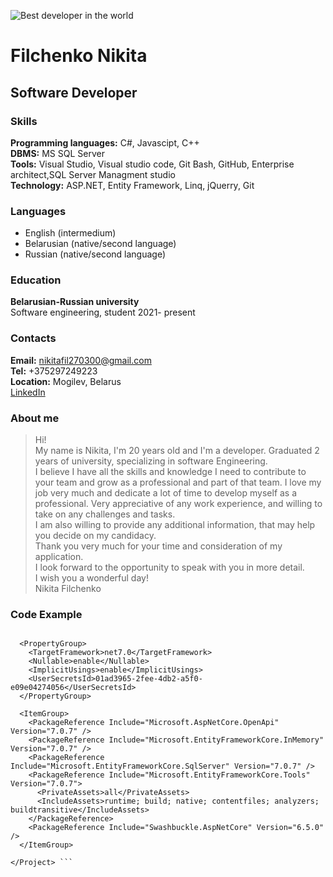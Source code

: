 ![Best developer in the world](https://github.com/nikitafill/CV/tree/markdown/img/Photo.png)

# Filchenko Nikita

## Software Developer

### Skills

**Programming languages:** C#, Javascipt, С++<br>
**DBMS:** MS SQL Server <br>
**Tools:** Visual Studio, Visual studio code, Git Bash, GitHub, Enterprise architect,SQL Server Managment studio <br>
**Technology:** ASP.NET, Entity Framework, Linq, jQuerry, Git <br>

### Languages

* English (intermedium)
* Belarusian (native/second language)
* Russian (native/second language)

### Education

**Belarusian-Russian university** <br>
Software engineering, student 2021- present

### Contacts

**Email:** nikitafil270300@gmail.com <br>
**Tel:** +375297249223 <br>
**Location:** Mogilev, Belarus<br>
[LinkedIn](https://www.linkedin.com/in/nikita-filchenko-381292278/ "link")

### About me 
>Hi!<br>
My name is Nikita, I'm 20 years old and I'm a developer. 
Graduated 2 years of university, specializing in software 
Engineering. <br>
I believe I have all the skills and knowledge I need 
to contribute to your team and grow as a professional 
and part of that team. I love my job very much and dedicate 
a lot of time to develop myself as a professional. 
Very appreciative of any work experience, and willing to take on any challenges and tasks. <br>
I am also willing to provide any additional information, 
that may help you decide on my candidacy. <br>
Thank you very much for your time and consideration of my application. <br>
I look forward to the opportunity to speak with you in more detail.<br>
I wish you a wonderful day!<br>
Nikita Filchenko

### Code Example

``` <Project Sdk="Microsoft.NET.Sdk.Web">

  <PropertyGroup>
    <TargetFramework>net7.0</TargetFramework>
    <Nullable>enable</Nullable>
    <ImplicitUsings>enable</ImplicitUsings>
    <UserSecretsId>01ad3965-2fee-4db2-a5f0-e09e04274056</UserSecretsId>
  </PropertyGroup>

  <ItemGroup>
    <PackageReference Include="Microsoft.AspNetCore.OpenApi" Version="7.0.7" />
    <PackageReference Include="Microsoft.EntityFrameworkCore.InMemory" Version="7.0.7" />
    <PackageReference Include="Microsoft.EntityFrameworkCore.SqlServer" Version="7.0.7" />
    <PackageReference Include="Microsoft.EntityFrameworkCore.Tools" Version="7.0.7">
      <PrivateAssets>all</PrivateAssets>
      <IncludeAssets>runtime; build; native; contentfiles; analyzers; buildtransitive</IncludeAssets>
    </PackageReference>
    <PackageReference Include="Swashbuckle.AspNetCore" Version="6.5.0" />
  </ItemGroup>

</Project> ```

